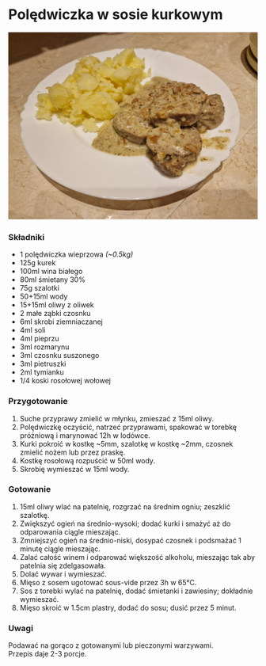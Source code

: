 # Polędwiczka w sosie kurkowym

![Zdjęcie dania](Poledwiczka_w_sosie_kurkowym.jpg)

### Składniki
- 1 polędwiczka wieprzowa *(~0.5kg)*
- 125g kurek
- 100ml wina białego
- 80ml śmietany 30%
- 75g szalotki
- 50+15ml wody
- 15+15ml oliwy z oliwek
- 2 małe ząbki czosnku
- 6ml skrobi ziemniaczanej
- 4ml soli
- 4ml pieprzu
- 3ml rozmarynu
- 3ml czosnku suszonego
- 3ml pietruszki
- 2ml tymianku
- 1/4 koski rosołowej wołowej

### Przygotowanie
1. Suche przyprawy zmielić w młynku, zmieszać z 15ml oliwy.
2. Polędwiczkę oczyścić, natrzeć przyprawami, spakować w torebkę próżniową i marynować 12h w lodówce.
3. Kurki pokroić w kostkę ~5mm, szalotkę w kostkę ~2mm, czosnek zmielić nożem lub przez praskę.
4. Kostkę rosołową rozpuścić w 50ml wody.
5. Skrobię wymieszać w 15ml wody.

### Gotowanie
1. 15ml oliwy wlać na patelnię, rozgrzać na średnim ogniu; zeszklić szalotkę.
2. Zwiększyć ogień na średnio-wysoki; dodać kurki i smażyć aż do odparowania ciągle mieszając.
3. Zmniejszyć ogień na średnio-niski, dosypać czosnek i podsmażać 1 minutę ciągle mieszając.
4. Zalać całość winem i odparować większość alkoholu, mieszając tak aby patelnia się zdelgasowała.
5. Dolać wywar i wymieszać.
6. Mięso z sosem ugotować sous-vide przez 3h w 65°C.
7. Sos z torebki wylać na patelnię, dodać śmietanki i zawiesiny; dokładnie wymieszać.
8. Mięso skroić w 1.5cm plastry, dodać do sosu; dusić przez 5 minut.

### Uwagi
Podawać na gorąco z gotowanymi lub pieczonymi warzywami.\
Przepis daje 2-3 porcje.

